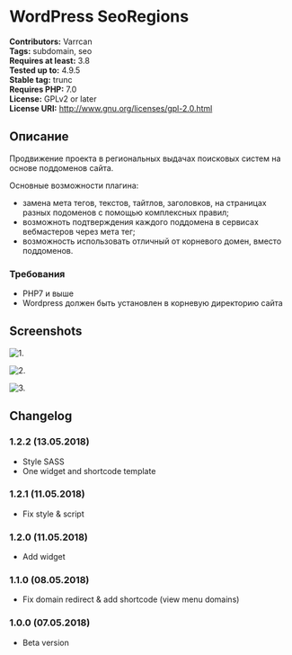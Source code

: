 # WordPress SeoRegions #

**Contributors:** Varrcan  
**Tags:** subdomain, seo  
**Requires at least:** 3.8  
**Tested up to:** 4.9.5  
**Stable tag:** trunc  
**Requires PHP:** 7.0  
**License:** GPLv2 or later  
**License URI:** http://www.gnu.org/licenses/gpl-2.0.html

## Описание ##

Продвижение проекта в региональных выдачах поисковых систем на основе поддоменов сайта.

Основные возможности плагина:
* замена мета тегов, текстов, тайтлов, заголовков, на страницах разных подоменов с помощью комплексных правил;
* возможноть подтверждения каждого поддомена в сервисах вебмастеров через мета тег;
* возможность использовать отличный от корневого домен, вместо поддоменов.

### Требования ###
* PHP7 и выше  
* Wordpress должен быть установлен в корневую директорию сайта

## Screenshots ##

![1.](http://share.varrcan.me/img07052018f67e.png)

![2.](http://share.varrcan.me/img07052018ec2e.png)

![3.](http://share.varrcan.me/img07052018e593.png)



## Changelog ##

### 1.2.2 (13.05.2018) ###
* Style SASS
* One widget and shortcode template

### 1.2.1 (11.05.2018) ###
* Fix style & script

### 1.2.0 (11.05.2018) ###
* Add widget

### 1.1.0 (08.05.2018) ###
* Fix domain redirect & add shortcode (view menu domains)

### 1.0.0 (07.05.2018) ###
* Beta version
